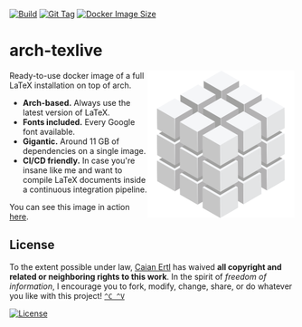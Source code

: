 [![Build][build-shield]][build-url]
[![Git Tag][tag-shield]][tag-url]
[![Docker Image Size][img-size-shield]][docker-url]

# arch-texlive

<img src="logo.svg" height="260px" align="right"/>

Ready-to-use docker image of a full LaTeX installation on top of arch.

- __Arch-based.__ Always use the latest version of LaTeX.
- __Fonts included.__ Every Google font available.
- __Gigantic.__ Around 11 GB of dependencies on a single image.
- __CI/CD friendly.__ In case you're insane like me and want to compile
    LaTeX documents inside a continuous integration pipeline.

You can see this image in action [here](https://github.com/caian-org/cv).

[build-shield]: https://img.shields.io/github/workflow/status/caian-org/arch-texlive/build-latest?label=edge%20build&logo=github&style=for-the-badge
[build-url]: https://github.com/caian-org/arch-texlive/actions/workflows/build-latest.yml

[tag-shield]: https://img.shields.io/github/tag/caian-org/arch-texlive.svg?logo=git&logoColor=FFF&style=for-the-badge
[tag-url]: https://github.com/caian-org/arch-texlive/tags

[img-size-shield]: https://img.shields.io/docker/image-size/caian/arch-texlive?logo=docker&logoColor=FFF&style=for-the-badge
[docker-url]: https://hub.docker.com/r/caian/arch-texlive


## License

To the extent possible under law, [Caian Ertl][me] has waived __all copyright and related or neighboring rights to this
work__. In the spirit of _freedom of information_, I encourage you to fork, modify, change, share, or do whatever you
like with this project! [`^C ^V`][kopimi]

[![License][cc-shield]][cc-url]

[me]: https://github.com/upsetbit
[cc-shield]: https://forthebadge.com/images/badges/cc-0.svg
[cc-url]: http://creativecommons.org/publicdomain/zero/1.0

[kopimi]: https://kopimi.com
